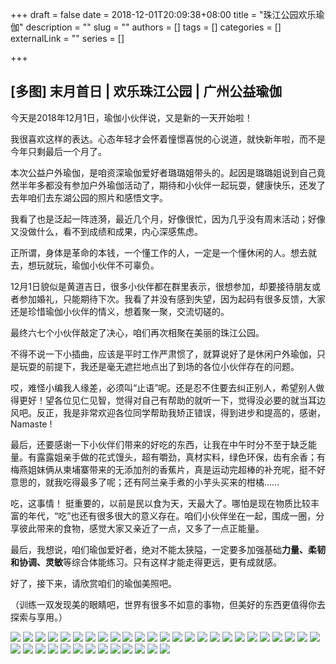 +++
draft = false
date = 2018-12-01T20:09:38+08:00
title = "珠江公园欢乐瑜伽"
description = ""
slug = ""
authors = []
tags = []
categories = []
externalLink = ""
series = []

+++

## **[多图] 末月首日 | 欢乐珠江公园 | 广州公益瑜伽**


今天是2018年12月1日，瑜伽小伙伴说，又是新的一天开始啦！

我很喜欢这样的表达。心态年轻才会怀着憧憬喜悦的心说道，就快新年啦，而不是今年只剩最后一个月了。

本次公益户外瑜伽，是咱资深瑜伽爱好者璐璐姐带头的。起因是璐璐姐说到自己竟然半年多都没有参加户外瑜伽活动了，期待和小伙伴一起玩耍，健康快乐，还发了去年咱们去东湖公园的照片和感悟文字。

我看了也是泛起一阵涟漪，最近几个月，好像很忙，因为几乎没有周末活动；好像又没做什么，看不到成绩和成果，内心深感焦虑。

正所谓，身体是革命的本钱，一个懂工作的人，一定是一个懂休闲的人。想去就去，想玩就玩，瑜伽小伙伴不可辜负。

12月1日貌似是黄道吉日，很多小伙伴都在群里表示，很想参加，却要接待朋友或者参加婚礼，只能期待下次。我看了并没有感到失望，因为起码有很多反馈，大家还是珍惜瑜伽小伙伴的情义，想着聚一聚，交流切磋的。

最终六七个小伙伴敲定了决心，咱们再次相聚在美丽的珠江公园。

不得不说一下小插曲，应该是平时工作严肃惯了，就算说好了是休闲户外瑜伽，只是玩耍的前提下，我还是毫无遮拦地点出了到场的各位小伙伴存在的问题。

哎，难怪小编我人缘差，必须叫“止语”呢。还是忍不住要去纠正别人，希望别人做得更好！望各位见仁见智，觉得对自己有帮助的就听一下，觉得没必要的就当耳边风吧。反正，我是非常欢迎各位同学帮助我矫正错误，得到进步和提高的，感谢，Namaste !

最后，还要感谢一下小伙伴们带来的好吃的东西，让我在中午时分不至于缺乏能量。有露露姐亲手做的花式馒头，超有嚼劲，真材实料，绿色环保，齿有余香；有梅燕姐妹俩从柬埔寨带来的无添加剂的香蕉片，真是运动完超棒的补充呢，挺不好意思的，就我吃得最多了呢；还有阿兰亲手煮的小芋头买来的柑橘……

吃，这事情！ 挺重要的，以前是民以食为天，天最大了。哪怕是现在物质比较丰富的年代，“吃”也还有很多很大的意义存在。咱们小伙伴坐在一起，围成一圈，分享彼此带来的食物，感觉大家又亲近了一点，又多了一点正能量。

最后，我想说，咱们瑜伽爱好者，绝对不能太狭隘，一定要多加强基础**力量、柔韧和协调、灵敏**等综合体能练习。只有这样才能走得更远，更有成就感。

好了，接下来，请欣赏咱们的瑜伽美照吧。

（训练一双发现美的眼睛吧，世界有很多不如意的事物，但美好的东西更值得你去探索与享用。）

![](https://oss.metamind.eu.org/e43f076b02cdd754c36b6.jpg.jpeg)
![](https://oss.metamind.eu.org/38dee225a791e6ec7791e.jpg.jpeg)
![](https://oss.metamind.eu.org/e85aac66d384c47854204.jpg.jpeg)
![](https://oss.metamind.eu.org/810b1d79417e2ba5f441d.jpg.jpeg)
![](https://oss.metamind.eu.org/5efa3682ee6020e1c1bd9.jpg.jpeg)
![](https://oss.metamind.eu.org/0811d23a626c21b04fd7a.jpg.jpeg)
![](https://oss.metamind.eu.org/e9029e423e39685daf0a5.jpg.jpeg)
![](https://oss.metamind.eu.org/b5e6c4113c9baae056a2c.jpg.jpeg)
![](https://oss.metamind.eu.org/7c7a1aa8b7ae7b9aa13e4.jpg.jpeg)
![](https://img.omoe.eu.org/file/0bf619509f03e489907a1.jpg)
![](https://oss.metamind.eu.org/b929624e3a93f4eaabe82.jpg.jpeg)
![](https://oss.metamind.eu.org/df09a8fca3f6213b0ccd0.jpg.jpeg)
![](https://oss.metamind.eu.org/436da4484306511a28b98.jpg.jpeg)
![](https://oss.metamind.eu.org/dba1a69de22b1c8a8b067.jpg.jpeg)
![](https://oss.metamind.eu.org/2e9feaa24efdb1d36f2e0.jpg.jpeg)
![](https://oss.metamind.eu.org/1accee74750c42a9a6d3e.jpg.jpeg)
![](https://oss.metamind.eu.org/79d7462eba1775beee3cf.jpg.jpeg)
![](https://oss.metamind.eu.org/ab36251ddf9e53f664a26.jpg.jpeg)
![](https://oss.metamind.eu.org/67975f22ae7f33fe4f62b.jpg.jpeg)
![](https://oss.metamind.eu.org/4ef6cfd090114ef180e7f.jpg.jpeg)
![](https://oss.metamind.eu.org/52c3d8743248fd5393ced.jpg.jpeg)
![](https://oss.metamind.eu.org/9e9084fad9da3f5943355.jpg.jpeg)
![](https://oss.metamind.eu.org/7a8e200b378e37269eca6.jpg.jpeg)
![](https://oss.metamind.eu.org/b1a08d3ccce359cd5fca7.jpg.jpeg)
![](https://oss.metamind.eu.org/fee6f8c622dc01eaa6b8d.jpg.jpeg)
![](https://oss.metamind.eu.org/b1c8c96ca1426b2e877db.jpg.jpeg)
![](https://oss.metamind.eu.org/bd0ce7d5be8ee2a64a553.jpg.jpeg)
![](https://oss.metamind.eu.org/12d520b570fee9e17aba4.jpg.jpeg)
![](https://oss.metamind.eu.org/122469fd32062fac3a3a4.jpg.jpeg)
![](https://oss.metamind.eu.org/f10f45a56bbae9f463241.jpg.jpeg)
![](https://oss.metamind.eu.org/6933ffa854d85e0f91030.jpg.jpeg)
![](https://oss.metamind.eu.org/344e8a8d6b37269e7b602.jpg.jpeg)
![](https://oss.metamind.eu.org/920e311ebcde85d032750.jpg.jpeg)
![](https://oss.metamind.eu.org/81fb9a268e71bf3aa80e6.jpg.jpeg)
![](https://img.omoe.eu.org/file/aab570891f24ba54927e0.jpg)
![](https://oss.metamind.eu.org/277725a0a386632eb09b7.jpg.jpeg)
![](https://oss.metamind.eu.org/d46383bccb13d06fe6928.jpg.jpeg)
![](https://oss.metamind.eu.org/b008c9ee7c53db0f898b3.jpg.jpeg)